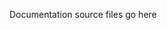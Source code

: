 <!--
SPDX-FileCopyrightText: 2022 Fermi Research Alliance, LLC
SPDX-License-Identifier: Apache-2.0
-->

Documentation source files go here
